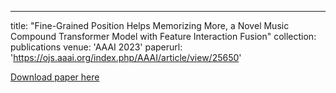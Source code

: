 ---
title: "Fine-Grained Position Helps Memorizing More, a Novel Music Compound Transformer Model with Feature Interaction Fusion"
collection: publications
venue: 'AAAI 2023'
paperurl: 'https://ojs.aaai.org/index.php/AAAI/article/view/25650'


[Download paper here](https://ojs.aaai.org/index.php/AAAI/article/view/25650)
